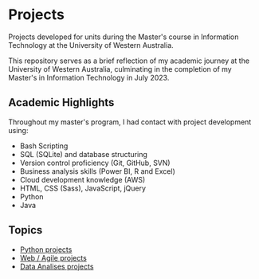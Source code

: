 # Projects

Projects developed for units during the Master's course in Information Technology at the University of Western Australia.

This repository serves as a brief reflection of my academic journey at the University of Western Australia, culminating in the completion of my Master's in Information Technology in July 2023.


## Academic Highlights

Throughout my master's program, I had contact with project development using:
- Bash Scripting
- SQL (SQLite) and database structuring
- Version control proficiency (Git, GitHub, SVN)
- Business analysis skills (Power BI, R and Excel)
- Cloud development knowledge (AWS)
- HTML, CSS (Sass), JavaScript, jQuery
- Python
- Java

## Topics

- [Python projects](Python/)
- [Web / Agile projects](Web/)
- [Data Analises projects](https://github.com/souzalii/Data-Analysis/)
